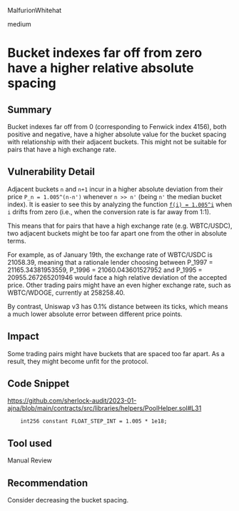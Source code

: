 MalfurionWhitehat

medium

# Bucket indexes far off from zero have a higher relative absolute spacing

## Summary

Bucket indexes far off from 0 (corresponding to Fenwick index 4156), both positive and negative, have a higher absolute value for the bucket spacing with relationship with their adjacent buckets. This might not be suitable for pairs that have a high exchange rate. 

## Vulnerability Detail

Adjacent buckets `n` and `n+1` incur in a higher absolute deviation from their price `P_n = 1.005^(n-n')` whenever `n >> n'` (being `n'` the median bucket index). It is easier to see this by analyzing the function [`f(i) = 1.005^i`](https://www.wolframalpha.com/input?i=expand+f%28i%29+%3D+1.005%5Ei) when `i` drifts from zero (i.e., when the conversion rate is far away from 1:1).

This means that for pairs that have a high exchange rate (e.g. WBTC/USDC), two adjacent buckets might be too far apart one from the other in absolute terms.

For example, as of January 19th, the exchange rate of WBTC/USDC is 21058.39, meaning that a rationale lender choosing between P_1997 = 21165.34381953559, P_1996 = 21060.043601527952 and P_1995 = 20955.267265201946 would face a high relative deviation of the accepted price. Other trading pairs might have an even higher exchange rate, such as WBTC/WDOGE, currently at 258258.40. 

By contrast, Uniswap v3 has 0.1% distance between its ticks, which means a much lower absolute error between different price points. 

## Impact

Some trading pairs might have buckets that are spaced too far apart. As a result, they might become unfit for the protocol.

## Code Snippet

https://github.com/sherlock-audit/2023-01-ajna/blob/main/contracts/src/libraries/helpers/PoolHelper.sol#L31
```solidity
    int256 constant FLOAT_STEP_INT = 1.005 * 1e18;
```

## Tool used

Manual Review

## Recommendation

Consider decreasing the bucket spacing.